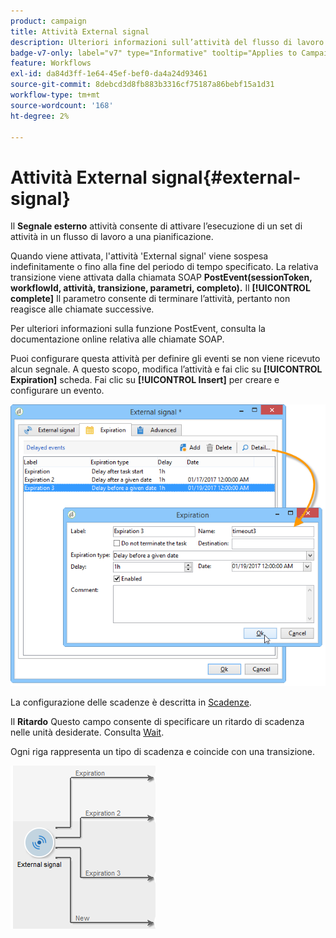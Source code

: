 ```yaml
---
product: campaign
title: Attività External signal
description: Ulteriori informazioni sull’attività del flusso di lavoro External signal
badge-v7-only: label="v7" type="Informative" tooltip="Applies to Campaign Classic v7 only"
feature: Workflows
exl-id: da84d3ff-1e64-45ef-bef0-da4a24d93461
source-git-commit: 8debcd3d8fb883b3316cf75187a86bebf15a1d31
workflow-type: tm+mt
source-wordcount: '168'
ht-degree: 2%

---
```


# Attività External signal{#external-signal}



Il **Segnale esterno** attività consente di attivare l’esecuzione di un set di attività in un flusso di lavoro a una pianificazione.

Quando viene attivata, l&#39;attività &#39;External signal&#39; viene sospesa indefinitamente o fino alla fine del periodo di tempo specificato. La relativa transizione viene attivata dalla chiamata SOAP **PostEvent(sessionToken, workflowId, attività, transizione, parametri, completo).** Il **[!UICONTROL complete]** Il parametro consente di terminare l’attività, pertanto non reagisce alle chiamate successive.

Per ulteriori informazioni sulla funzione PostEvent, consulta la documentazione online relativa alle chiamate SOAP.

Puoi configurare questa attività per definire gli eventi se non viene ricevuto alcun segnale. A questo scopo, modifica l’attività e fai clic su **[!UICONTROL Expiration]** scheda. Fai clic su **[!UICONTROL Insert]** per creare e configurare un evento.

![](assets/edit_signal.png)

La configurazione delle scadenze è descritta in [Scadenze](defining-approvals.md).

Il **Ritardo** Questo campo consente di specificare un ritardo di scadenza nelle unità desiderate. Consulta [Wait](wait.md).

Ogni riga rappresenta un tipo di scadenza e coincide con una transizione.

![](assets/external_sign_diag.png)
